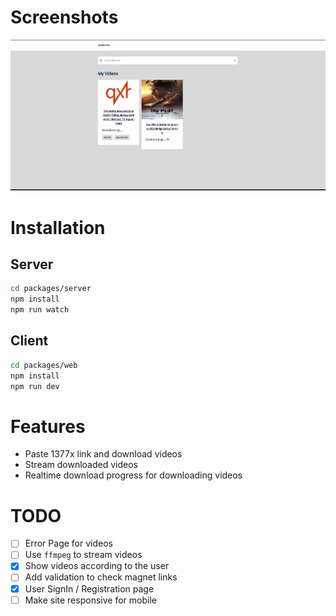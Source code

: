 # Screenshots

<img src="./screenshots/desktop.png" />

# Installation

## Server

```sh
cd packages/server
npm install
npm run watch
```

## Client

```sh
cd packages/web
npm install
npm run dev
```

# Features

- Paste 1377x link and download videos
- Stream downloaded videos
- Realtime download progress for downloading videos

# TODO

- [ ] Error Page for videos
- [ ] Use `ffmpeg` to stream videos
- [x] Show videos according to the user
- [ ] Add validation to check magnet links
- [x] User SignIn / Registration page
- [ ] Make site responsive for mobile
